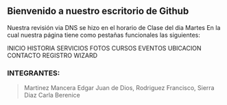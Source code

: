 ## Bienvenido a nuestro escritorio de Github

Nuestra revisión via DNS se hizo en el horario de Clase del dia Martes
En la cual nuestra página tiene como pestañas funcionales las siguientes:

INICIO
HISTORIA
SERVICIOS
FOTOS
CURSOS
EVENTOS
UBICACION
CONTACTO
REGISTRO WIZARD

### INTEGRANTES:

> Martinez Mancera Edgar Juan de Dios, 
> Rodriguez Francisco, 
> Sierra Diaz Carla Berenice


